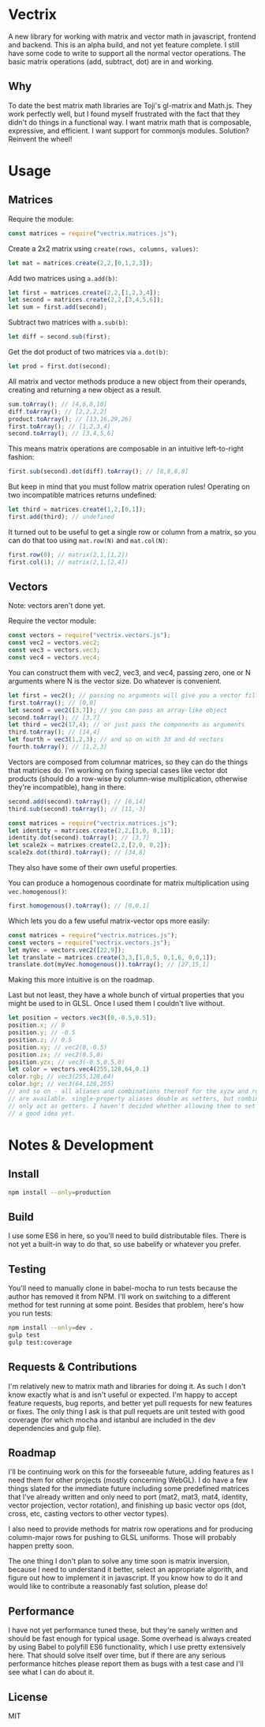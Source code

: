 Vectrix
=======
A new library for working with matrix and vector math in javascript, frontend and backend.
This is an alpha build, and not yet feature complete. I still have some code to write to
support all the normal vector operations. The basic matrix operations (add, subtract, dot) are in and working. 

Why
---
To date the best matrix math libraries are Toji's gl-matrix and Math.js. They work
perfectly well, but I found myself frustrated with the fact that they didn't do things 
in a functional way. I want matrix math that is composable, expressive, and efficient. I
want support for commonjs modules. Solution? Reinvent the wheel!

Usage
=====

Matrices
--------
Require the module:
```javascript
const matrices = require("vectrix.matrices.js");
```

Create a 2x2 matrix using `create(rows, columns, values)`:
```javascript
let mat = matrices.create(2,2,[0,1,2,3]);
```

Add two matrices using `a.add(b)`:
```javascript
let first = matrices.create(2,2,[1,2,3,4]);
let second = matrices.create(2,2,[3,4,5,6]);
let sum = first.add(second);
```

Subtract two matrices with `a.sub(b)`:
```javascript
let diff = second.sub(first);
```

Get the dot product of two matrices via `a.dot(b)`:
```javascript
let prod = first.dot(second);
```

All matrix and vector methods produce a new object from their operands, creating and
returning a new object as a result.
```javascript
sum.toArray(); // [4,6,8,10]
diff.toArray(); // [2,2,2,2]
product.toArray(); // [13,16,29,26]
first.toArray(); // [1,2,3,4]
second.toArray(); // [3,4,5,6]
```

This means matrix operations are composable in an intuitive left-to-right fashion:
```javascript
first.sub(second).dot(diff).toArray(); // [8,8,8,8]
```

But keep in mind that you must follow matrix operation rules! Operating on two
incompatible matrices returns undefined:
```javascript
let third = matrices.create(1,2,[0,1]);
first.add(third); // undefined
```

It turned out to be useful to get a single row or column from a matrix, so you can
do that too using `mat.row(N)` and `mat.col(N)`:
```javascript
first.row(0); // matrix(2,1,[1,2])
first.col(1); // matrix(2,1,[2,4])
```

Vectors
-------
Note: vectors aren't done yet.

Require the vector module:
```javascript
const vectors = require("vectrix.vectors.js");
const vec2 = vectors.vec2;
const vec3 = vectors.vec3;
const vec4 = vectors.vec4;
```
You can construct them with vec2, vec3, and vec4, passing zero, one or N arguments
where N is the vector size. Do whatever is convenient.
```javascript
let first = vec2(); // passing no arguments will give you a vector filled with zeroes
first.toArray(); // [0,0]
let second = vec2([3,7]); // you can pass an array-like object
second.toArray(); // [3,7] 
let third = vec2(17,4); // or just pass the components as arguments
third.toArray(); // [14,4] 
let fourth = vec3(1,2,3); // and so on with 3d and 4d vectors
fourth.toArray(); // [1,2,3]
```

Vectors are composed from columnar matrices, so they can do the things that matrices
do. I'm working on fixing special cases like vector dot products (should do a row-wise by
column-wise multiplication, otherwise they're incompatible), hang in there. 
```javascript
second.add(second).toArray(); // [6,14]
third.sub(second).toArray(); // [11,-3]

const matrices = require("vectrix.matrices.js");
let identity = matrices.create(2,2,[1,0, 0,1]);
identity.dot(second).toArray(); // [3,7]
let scale2x = matrixes.create(2,2,[2,0, 0,2]);
scale2x.dot(third).toArray(); // [34,8]
```

They also have some of their own useful properties.

You can produce a homogenous coordinate for matrix multiplication using `vec.homogenous()`:
```javascript
first.homogenous().toArray(); // [0,0,1]
```

Which lets you do a few useful matrix-vector ops more easily:
```javascript
const matrices = require("vectrix.matrices.js");
const vectors = require("vectrix.vectors.js");
let myVec = vectors.vec2([22,9]); 
let translate = matrices.create(3,3,[1,0,5, 0,1,6, 0,0,1]);
translate.dot(myVec.homogenous()).toArray(); // [27,15,1]
```
Making this more intuitive is on the roadmap.

Last but not least, they have a whole bunch of virtual properties that you might
be used to in GLSL. Once I used them I couldn't live without.
```javascript
let position = vectors.vec3([0,-0.5,0.5]);
position.x; // 0
position.y; // -0.5
position.z; // 0.5
position.xy; // vec2(0,-0.5)
position.zx; // vec2(0.5,0)
position.yzx; // vec3(-0.5,0.5,0)
let color = vectors.vec4(255,128,64,0.1)
color.rgb; // vec3(255,128,64)
color.bgr; // vec3(64,128,255)
// and so on - all aliases and combinations thereof for the xyzw and rgba sets
// are available. single-property aliases double as setters, but combination aliases
// only act as getters. I haven't decided whether allowing them to set values is
// a good idea yet.
```

Notes & Development
===================

Install
-------
```bash
npm install --only=production
```

Build
-----
I use some ES6 in here, so you'll need to build distributable files. There is not yet a built-in way to do that, so use babelify or whatever you prefer.

Testing
-------
You'll need to manually clone in babel-mocha to run tests because the author has removed
it from NPM. I'll work on switching to a different method for test running at some point.
Besides that problem, here's how you run tests:
```bash
npm install --only=dev .
gulp test
gulp test:coverage
```

Requests & Contributions
------------------------
I'm relatively new to matrix math and libraries for doing it. As such I don't know
exactly what is and isn't useful or expected. I'm happy to accept feature requests,
bug reports, and better yet pull requests for new features or fixes. The only thing
I ask is that pull requets are unit tested with good coverage (for which mocha and
istanbul are included in the dev dependencies and gulp file).

Roadmap
-------
I'll be continuing work on this for the forseeable future, adding features as I need
them for other projects (mostly concerning WebGL). I do have a few things slated for
the immediate future including some predefined matrices that I've already written and
only need to port (mat2, mat3, mat4, identity, vector projection, vector rotation), and
finishing up basic vector ops (dot, cross, etc, casting vectors to other vector types).

I also need to provide methods for matrix row operations and for producing column-major
rows for pushing to GLSL uniforms. Those will probably happen pretty soon.

The one thing I don't plan to solve any time soon is matrix inversion, because I need
to understand it better, select an appropriate algorith, and figure out how to implement
it in javascript. If you know how to do it and would like to contribute a reasonably
fast solution, please do!

Performance
-----------
I have not yet performance tuned these, but they're sanely written and should be fast
enough for typical usage. Some overhead is always created by using Babel to polyfill
ES6 functionality, which I use pretty extensively here. That should solve itself over
time, but if there are any serious performance hitches please report them as bugs with
a test case and I'll see what I can do about it.

License
-------
MIT
